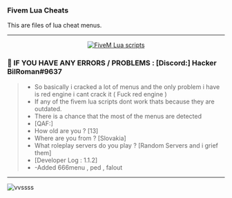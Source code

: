 ### Fivem Lua Cheats
 This are files of lua cheat menus.

***
  <p align="center">
    <a href="https://discord.com/users/703202982593822731">
        <img title="RomaN On Top" alt="FiveM Lua scripts" src="https://forum.cfx.re/uploads/default/original/4X/d/1/f/d1fb16e64ff5e4cadbc41f8c2b15cefea52ccc16.png"/>
    </a>
</p>


### 💬 IF YOU HAVE ANY ERRORS / PROBLEMS : [Discord:] Hacker BilRoman#9637
> - So basically i cracked a lot of menus and the only problem i have is red engine i cant crack it ( Fuck red engine )
> - If any of the fivem lua scripts dont work thats because they are outdated.
> - There is a chance that the most of the menus are detected
> - [QAF:]
> - How old are you ? [13]
> - Where are you from ? [Slovakia]
> - What roleplay servers do you play ? [Random Servers and i grief them]
> - [Developer Log : 1.1.2]
> - -Added 666menu , ped , falout

***


![vvssss](https://wallpapercave.com/wp/wp8012777.jpg)


